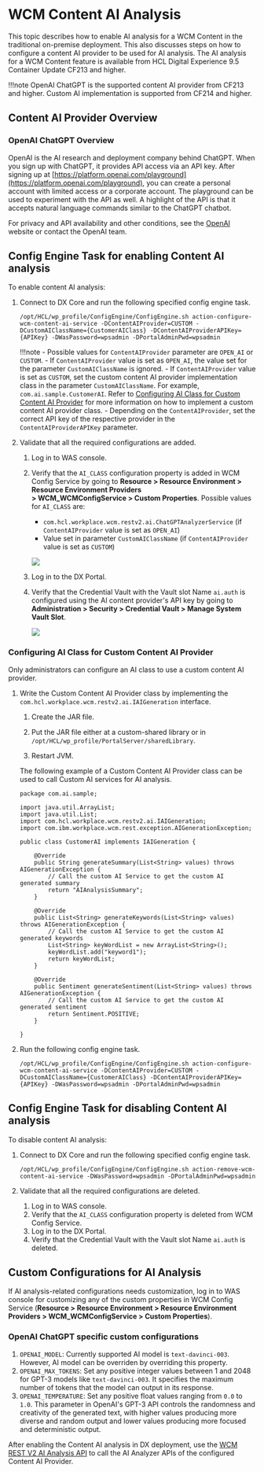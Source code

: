 # WCM Content AI Analysis

This topic describes how to enable AI analysis for a WCM Content in the traditional on-premise deployment. This also discusses steps on how to configure a content AI provider to be used for AI analysis. The AI analysis for a WCM Content feature is available from HCL Digital Experience 9.5 Container Update CF213 and higher.

!!!note
	OpenAI ChatGPT is the supported content AI provider from CF213 and higher. Custom AI implementation is supported from CF214 and higher.

## Content AI Provider Overview

### OpenAI ChatGPT Overview

OpenAI is the AI research and deployment company behind ChatGPT. When you sign up with ChatGPT, it provides API access via an API key. After signing up at [https://platform.openai.com/playground](https://platform.openai.com/playground), you can create a personal account with limited access or a corporate account. The playground can be used to experiment with the API as well. A highlight of the API is that it accepts natural language commands similar to the ChatGPT chatbot. 

For privacy and API availability and other conditions, see the [OpenAI](https://openai.com) website or contact the OpenAI team.

## Config Engine Task for enabling Content AI analysis

To enable content AI analysis:

1. Connect to DX Core and run the following specified config engine task.

    ```/opt/HCL/wp_profile/ConfigEngine/ConfigEngine.sh action-configure-wcm-content-ai-service -DContentAIProvider=CUSTOM -DCustomAIClassName={CustomerAIClass} -DContentAIProviderAPIKey={APIKey} -DWasPassword=wpsadmin -DPortalAdminPwd=wpsadmin```

    !!!note
        - Possible values for ```ContentAIProvider``` parameter are ```OPEN_AI``` or ```CUSTOM```.
        - If ```ContentAIProvider``` value is set as ```OPEN_AI```, the value set for the parameter ```CustomAIClassName``` is ignored.
        - If ```ContentAIProvider``` value is set as ```CUSTOM```, set the custom content AI provider implementation class in the parameter ```CustomAIClassName```. For example, ```com.ai.sample.CustomerAI```. Refer to [Configuring AI Class for Custom Content AI Provider](./wcm_ai_analysis.md#configuring-ai-class-for-custom-content-ai-provider) for more information on how to implement a custom content AI provider class.
        - Depending on the ```ContentAIProvider```, set the correct API key of the respective provider in the ```ContentAIProviderAPIKey``` parameter.

2. Validate that all the required configurations are added.

    1. Log in to WAS console.
    2. Verify that the ```AI_CLASS``` configuration property is added in WCM Config Service by going to **Resource > Resource Environment > Resource Environment Providers > WCM_WCMConfigService > Custom Properties**. Possible values for ```AI_CLASS``` are:
        - ```com.hcl.workplace.wcm.restv2.ai.ChatGPTAnalyzerService``` (if ```ContentAIProvider``` value is set as ```OPEN_AI```)
        - Value set in parameter ```CustomAIClassName``` (if ```ContentAIProvider``` value is set as ```CUSTOM```)

        ![](../wcm_env/_img/AI_Provider_Class.png)

    3. Log in to the DX Portal.
    4. Verify that the Credential Vault with the Vault slot Name  ```ai.auth``` is configured using the AI content provider's API key by going to **Administration > Security > Credential Vault > Manage System Vault Slot**.

        ![](../wcm_env/_img/AI_Provider_APIKey_Vault.png)

### Configuring AI Class for Custom Content AI Provider

Only administrators can configure an AI class to use a custom content AI provider.

1. Write the Custom Content AI Provider class by implementing the ```com.hcl.workplace.wcm.restv2.ai.IAIGeneration``` interface.

	1. Create the JAR file.

	2. Put the JAR file either at a custom-shared library or in ```/opt/HCL/wp_profile/PortalServer/sharedLibrary```.

	3. Restart JVM.

	The following example of a Custom Content AI Provider class can be used to call Custom AI services for AI analysis.

	```
	package com.ai.sample;

	import java.util.ArrayList;
	import java.util.List;
	import com.hcl.workplace.wcm.restv2.ai.IAIGeneration;
	import com.ibm.workplace.wcm.rest.exception.AIGenerationException;

	public class CustomerAI implements IAIGeneration {

		@Override
		public String generateSummary(List<String> values) throws AIGenerationException {
			// Call the custom AI Service to get the custom AI generated summary
			return "AIAnalysisSummary";
		}

		@Override
		public List<String> generateKeywords(List<String> values) throws AIGenerationException {
			// Call the custom AI Service to get the custom AI generated keywords
			List<String> keyWordList = new ArrayList<String>();
			keyWordList.add("keyword1");
			return keyWordList;
		}

		@Override
		public Sentiment generateSentiment(List<String> values) throws AIGenerationException {
			// Call the custom AI Service to get the custom AI generated sentiment
			return Sentiment.POSITIVE;
		}

	}
	```

2. Run the following config engine task.

	```/opt/HCL/wp_profile/ConfigEngine/ConfigEngine.sh action-configure-wcm-content-ai-service -DContentAIProvider=CUSTOM -DCustomAIClassName={CustomerAIClass} -DContentAIProviderAPIKey={APIKey} -DWasPassword=wpsadmin -DPortalAdminPwd=wpsadmin```

## Config Engine Task for disabling Content AI analysis

To disable content AI analysis:

1. Connect to DX Core and run the following specified config engine task.

    ```/opt/HCL/wp_profile/ConfigEngine/ConfigEngine.sh action-remove-wcm-content-ai-service -DWasPassword=wpsadmin -DPortalAdminPwd=wpsadmin```

2. Validate that all the required configurations are deleted.

    1. Log in to WAS console.
    2. Verify that the ```AI_CLASS``` configuration property is deleted from WCM Config Service.
    3. Log in to the DX Portal.
    4. Verify that the Credential Vault with the Vault slot Name  ```ai.auth``` is deleted.


## Custom Configurations for AI Analysis

If AI analysis-related configurations needs customization, log in to WAS console for customizing any of the custom properties in WCM Config Service (**Resource > Resource Environment > Resource Environment Providers > WCM_WCMConfigService > Custom Properties**).

### OpenAI ChatGPT specific custom configurations

1. ```OPENAI_MODEL```: Currently supported AI model is ```text-davinci-003```. However, AI model can be overriden by overriding this property.
2. ```OPENAI_MAX_TOKENS```: Set any positive integer values between 1 and 2048 for GPT-3 models like ```text-davinci-003```. It specifies the maximum number of tokens that the model can output in its response.
3. ```OPENAI_TEMPERATURE```: Set any positive float values ranging from ```0.0``` to ```1.0```. This parameter in OpenAI's GPT-3 API controls the randomness and creativity of the generated text, with higher values producing more diverse and random output and lower values producing more focused and deterministic output.

After enabling the Content AI analysis in DX deployment, use the [WCM REST V2 AI Analysis API](../../../../manage_content/wcm_development/wcm_rest_v2_ai_analysis/index.md) to call the AI Analyzer APIs of the configured Content AI Provider.
